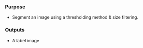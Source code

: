 ### Purpose
- Segment an image using a thresholding method & size filtering.

### Outputs
- A label image
